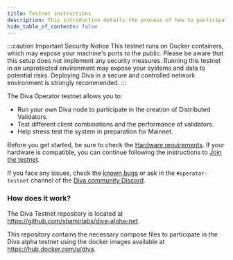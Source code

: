 ```yaml
---
title: Testnet instructions
description: This introduction details the process of how to participate in the Diva Alpha testnet
hide_table_of_contents: false
---
```


:::caution Important Security Notice
This testnet runs on Docker containers, which may expose your machine's ports to the public. Please be aware that this setup does not implement any security measures. Running this testnet in an unprotected environment may expose your systems and data to potential risks. Deploying Diva in a secure and controlled network environment is strongly recommended.
:::

The Diva Operator testnet allows you to:

- Run your own Diva node to participate in the creation of Distributed Validators.
- Test different client combinations and the performance of validators.
- Help stress test the system in preparation for Mainnet.

Before you get started, be sure to check the [Hardware requirements](hardware/intro). If your hardware is compatible, you can continue following the instructions to [Join the testnet](install/install).

If you face any issues, check the [known bugs](known-bugs) or ask in the `#operator-testnet` channel of the [Diva community Discord](https://discord.gg/diva).

### How does it work?

The Diva Testnet repository is located at https://github.com/shamirlabs/diva-alpha-net.

This repository contains the necessary compose files to participate in the Diva alpha testnet using the docker images available at https://hub.docker.com/u/diva.
